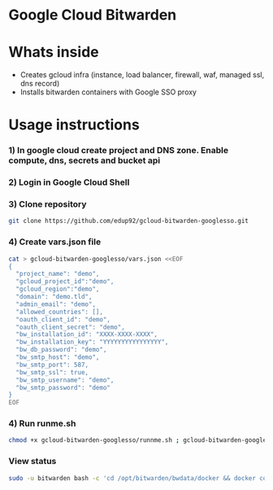 # Google Cloud Bitwarden

# Whats inside

- Creates gcloud infra (instance, load balancer, firewall, waf, managed ssl, dns record)
- Installs bitwarden containers with Google SSO proxy

# Usage instructions

### 1) In google cloud create project and DNS zone. Enable compute, dns, secrets and bucket api

### 2) Login in Google Cloud Shell

### 3) Clone repository

```bash
git clone https://github.com/edup92/gcloud-bitwarden-googlesso.git
```

### 4) Create vars.json file
```bash
cat > gcloud-bitwarden-googlesso/vars.json <<EOF
{ 
  "project_name": "demo",
  "gcloud_project_id":"demo",
  "gcloud_region":"demo",
  "domain": "demo.tld",
  "admin_email": "demo",
  "allowed_countries": [],
  "oauth_client_id": "demo",
  "oauth_client_secret": "demo",
  "bw_installation_id": "XXXX-XXXX-XXXX",
  "bw_installation_key": "YYYYYYYYYYYYYYYY",
  "bw_db_password": "demo",
  "bw_smtp_host": "demo",
  "bw_smtp_port": 587,
  "bw_smtp_ssl": true,
  "bw_smtp_username": "demo",
  "bw_smtp_password": "demo"
}
EOF
```

### 4) Run runme.sh

```bash
chmod +x gcloud-bitwarden-googlesso/runnme.sh ; gcloud-bitwarden-googlesso/runnme.sh
```

### View status
```bash
sudo -u bitwarden bash -c 'cd /opt/bitwarden/bwdata/docker && docker compose ps'
```